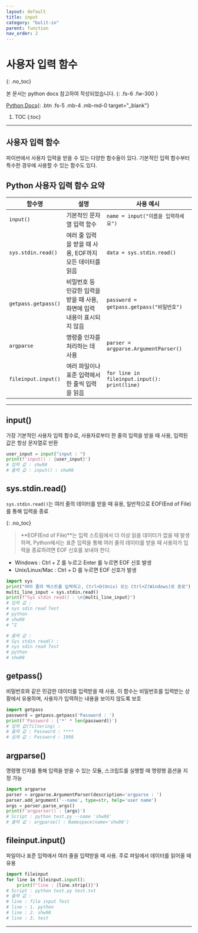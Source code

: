 ```yaml
---
layout: default
title: input
category: "bulit-in"
parent: function
nav_order: 2
---
```


# 사용자 입력 함수
{: .no_toc}

본 문서는 python docs 참고하여 작성되었습니다.
{: .fs-6 .fw-300 }

[Python Docs][python docs]{: .btn .fs-5 .mb-4 .mb-md-0 target="_blank"}

1. TOC
{:toc}

---

## 사용자 입력 함수
파이썬에서 사용자 입력을 받을 수 있는 다양한 함수들이 있다. 기본적인 입력 함수부터 특수한 경우에 사용할 수 있는 함수도 있다.

## Python 사용자 입력 함수 요약

| 함수명                | 설명                                                      | 사용 예시                                 |
|----------------------|----------------------------------------------------------|------------------------------------------|
| `input()`            | 기본적인 문자열 입력 함수                                      | `name = input("이름을 입력하세요")`         |
| `sys.stdin.read()`    | 여러 줄 입력을 받을 때 사용, EOF까지 모든 데이터를 읽음                         | `data = sys.stdin.read()`                |
| `getpass.getpass()`   | 비밀번호 등 민감한 입력을 받을 때 사용, 화면에 입력 내용이 표시되지 않음               | `password = getpass.getpass("비밀번호")`    |
| `argparse`           | 명령줄 인자를 처리하는 데 사용                                   | `parser = argparse.ArgumentParser()`     |
| `fileinput.input()`   | 여러 파일이나 표준 입력에서 한 줄씩 입력을 읽음                              | `for line in fileinput.input(): print(line)` |

---

## input()
가장 기본적인 사용자 입력 함수로, 사용자로부터 한 줄의 입력을 받을 때 사용, 입력된 값은 항상 문자열로 반환

```py
user_input = input("input : ")
print(f'input() : {user_input}')
# 입력 값 : shw98
# 출력 값 : input() : shw98
```

## sys.stdin.read()
`sys.stdin.read()`는 여러 줄의 데이터를 받을 때 유용, 일반적으로 EOF(End of File)를 통해 입력을 종료

{: .no_toc}
> **EOF(End of File)**는 입력 스트림에서 더 이상 읽을 데이터가 없을 때 발생하며, Python에서는 표준 입력을 통해 여러 줄의 데이터를 받을 때 사용자가 입력을 종료하려면 EOF 신호를 보내야 한다.
- Windows : Ctrl + Z 를 누르고 Enter 를 누르면 EOF 신호 발생
- Unix/Linux/Mac : Ctrl + D 를 누르면 EOF 신호가 발생

```py
import sys
print("여러 줄의 텍스트를 입력하고, Ctrl+D(Unix) 또는 Ctrl+Z(Windows)로 종료")
multi_line_input = sys.stdin.read()
print(f"Sys stdin read() : \n{multi_line_input}")
# 입력 값 :
# sys sdin read Test
# python
# shw98
# ^Z

# 출력 값 : 
# Sys stdin read() : 
# sys sdin read Test
# python
# shw98
```

## getpass()
비밀번호와 같은 민감한 데이터를 입력받을 때 사용, 이 함수는 비밀번호를 입력받는 상황에서 유용하며, 사용자가 입력하는 내용을 보이지 않도록 보호

```py
import getpass
password = getpass.getpass('Password : ')
print(f'Password : {'*' * len(password)}')
# 입력 값(filtering) : 
# 출력 값 : Password : ****
# 실제 값 : Password : 1998
```

## argparse()
명령행 인자를 통해 입력을 받을 수 있는 모듈, 스크립트를 실행할 때 명령행 옵션을 지정 가능

```py
import argparse
parser = argparse.ArgumentParser(description='argparse : ')
parser.add_argument('--name', type=str, help='user name')
args = parser.parse_args()
print(f'argparser() : {args}')
# Script : python test.py --name 'shw98'
# 출력 값 : argparse() : Namespace(name='shw98')
```

## fileinput.input()
파일이나 표준 입력에서 여러 줄을 입력받을 때 사용. 주로 파일에서 데이터를 읽어올 때 유용

```py
import fileinput
for line in fileinput.input():
    print(f"line : {line.strip()}")
# Script : python test.py test.txt
# 출력 값 : 
# line : file input Test
# line : 1. python
# line : 2. shw98
# line : 3. test
```

---

[python docs]: https://docs.python.org/3/tutorial/index.html